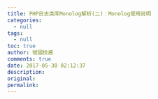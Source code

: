 ```yaml
---
title: PHP日志类库Monolog解析(二)：Monolog使用说明
categories:
  - null
tags:
  - null
toc: true
author: 虢國技酱
comments: true
date: 2017-05-30 02:12:37
description:
original:
permalink:
---
```


<!-- more -->
